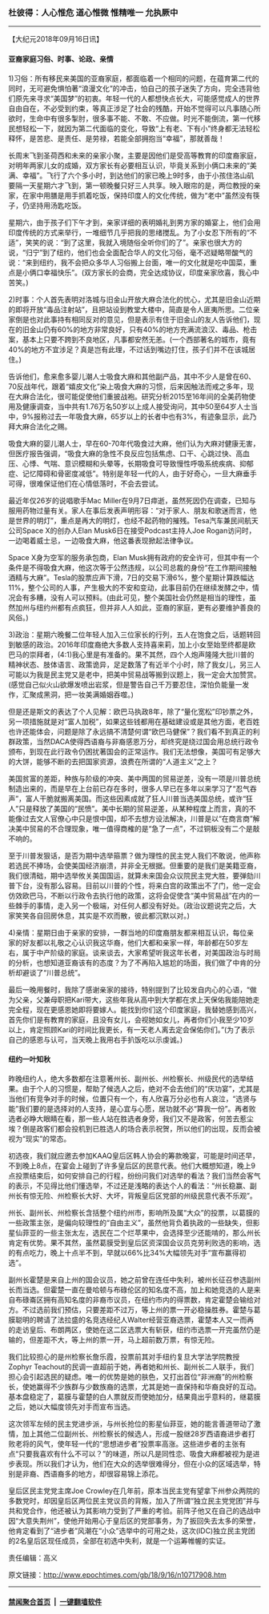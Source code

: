 ### 杜彼得：人心惟危 道心惟微 惟精唯一 允执厥中
------------------------

<p>【大纪元2018年09月16日讯】</p>
<h4>亚裔家庭习俗、时事、论政、亲情</h4>
<p>1)习俗：所有移民来美国的亚裔家庭，都面临着一个相同的问题，在蕴育第二代的同时，无可避免惧怕著“浪漫文化”的冲击，怕自己的孩子迷失了方向，完全违背他们原先来寻求“美国梦”的初衷。年轻一代的人都想快点长大，可能感觉成人的世界自由自在，不必受到约束，等真正涉足了社会的残酷，开始不觉得可以凡事随心所欲时，生命中有很多掣肘，很多事不能、不敢、不应做。时光不能倒流，第一代移民想轻松一下，就因为第二代面临的变化，导致“上有老、下有小”终身都无法轻松释怀，是苦悲、是责任、是劳禄，若能全部拥抱当“幸福”，那就善哉！</p>
<p>长周末飞到圣荷西和未来的亲家小聚，主要是因他们是受高等教育的印度裔家庭，对明年两家儿女的成婚，双方家长有必要相互认识，毕竟关系到小俩口未来的“美满、幸福”。飞行了六个多小时，到达他们的家已晚上9时多，由于小孩住洛山矶要隔一天星期六才飞到，第一顿晚餐只好三人共享。映入眼帘的是，两位教授的亲家，在家中用膳是用手抓着吃饭，保持印度人的文化传统，做为“老中”虽然没有筷子，仍坚持用汤匙吃饭。</p>
<p>星期六，由于孩子们下午才到，亲家详细的表明婚礼到男方家的婚宴上，他们会用印度传统的方式来举行，一堆细节几乎把我的思绪搅乱。为了小女忍下所有的“不适”，笑笑的说：“到了这里，我就入境随俗全听你们的了”。亲家也很大方的说，“归宁”到了纽约，他们也会全面配合华人的文化习俗，毫不迟疑略带酸气的说：“来到纽约，我不会把众多华人习俗搬上台面，唯一的文化就是吃中国菜，重点是小俩口幸福快乐”。(双方家长的会商，完全达成协议，印度亲家欣喜，我心中苦笑。)</p>
<p>2)时事：个人首先表明对洛城与旧金山开放大麻合法化的忧心，尤其是旧金山近期的即将开放“毒品注射站”，且把站设到教堂大楼中，简直是令人匪夷所思。二位亲家倒是也对此事持有相同反对的意见，但是表示有住于旧金山的友人告诉他们，现在的旧金山仍有60%的地方非常良好，只有40%的地方充满流浪汉、毒品、枪击案，基本上只要不跨到不良地区，凡事都安然无恙。(一个西部著名的城市，竟有40%的地方不宜涉足？真是岂有此理，不过话到嘴边打住，孩子们并不在该城居住。)</p>
<p>告诉他们，愈来愈多婴儿潮人士吸食大麻和其他副产品，其中不少人是曾在60、70反战年代，跟着“嬉皮文化”染上吸食大麻的习惯，后来因触法而戒之多年，现在大麻合法化，很可能促使他们重披战袍。研究分析2015至16年间的全美药物使用及健康调查，当中共有1.76万名50岁以上成人接受询问，其中50至64岁人士当中，9%报称过去一年吸食大麻，65岁以上的长者中也有3%，有迹象显示，此乃拜大麻合法化之赐。</p>
<p>吸食大麻的婴儿潮人士，早在60-70年代吸食过大麻，他们认为大麻对健康无害，但医疗报告强调，“吸食大麻的急性不良反应包括焦虑、口干、心跳过快、高血压、心悸、气喘、意识模糊和头晕等，长期吸食可导致慢性呼吸系统疾病、抑郁症、记忆障碍和骨密度减低”。特别是年轻一代的人，由于好奇心，一旦大麻垂手可得，很难保证他们在心情低落时，不会去尝试。</p>
<p>最近年仅26岁的说唱歌手Mac Miller在9月7日瘁逝，虽然死因仍在调查，已知与服用药物过量有关。家人在事后发表声明形容：“对于家人、朋友和歌迷而言，他是世界的明灯”，重点是再大的明灯，也经不起药物的摧残。Tesa汽车兼民间航天公司Space X的创办人Elan Musk6日在接受Podcast主持人Joe Rogan访问时，一边喝着威士忌，一边吸食大麻，他这番表现掀起法律争议。</p>
<p>Space X身为空军的服务承包商，Elan Musk拥有政府的安全许可，但其中有一个条件是不得吸食大麻，他这次等于公然违规，以公司总裁的身份“在工作期间接触酒精与大麻”。Tesla的股票应声下滑，7日的交易下滑6%，整个星期计算跌幅达11%，整个公司的人事，产生极大的不安和变动，此事目前仍在继续发酵之中，情况会有多糟，没有人可以预料。(由此可见，整个美国社会仍然是相当的理性，虽然加州与纽约州都有点疯狂，但并非人人如此，亚裔的家庭，更有必要维护善良的风俗。)</p>
<p>3)政治：星期六晚餐二位年轻人加入三位家长的行列，五人在饱食之后，话题转回到敏感的政治。2016年印度裔绝大多数人支持喜来莉，加上小女至始至终都是欧巴马的崇拜者，(4:1)我心里是有准备的。果不其然，四个人炮声隆隆大批川普的精神状态、肢体语言、政策诡异，足足数落了有近半个小时，除了我女儿，另三人可能以为我是民主党又是老中，把美中贸易战等搬到议题上，我一定会大加赞赏。(感觉自己似火山欲爆发喷出岩浆，但是警告自己千万要忍住，深怕负能量一发作，汇聚成黑洞，把一妆美满婚姻吞噬。)</p>
<p>但是还是斯文的表达了个人见解：欧巴马执政8年，除了“量化宽松”印钞票之外，另一项措施就是对“富人加税”，如果这些钱都用在基础建设或是其他方面，老百姓也许还能体会，问题是除了永远搞不清楚何谓“欧巴马健保”？我们看不到真正的利群政策，当然DACA使得西语裔与非裔感恩万分，却终究是绕过国会用总统行政令颁布，到现在此行政令仍困扰著国会的正常运作。我们无法想像，美国可有足够大的大饼，能够不断的去把国家资源，浪费在所谓的“人道主义”之上？</p>
<p>美国贫富的差距，种族与阶级的冲突、美中两国的贸易逆差，没有一项是川普总统制造出来的，而是早在上台前已存在多时，很多人早已在多年以来学习了“忍气吞声”，富人干脆就搬离美国。而这些因素成就了狂人川普当选美国总统，或许“狂人”只是释放了美国的“民愤”。美中长期的贸易逆差，从某种程度上而言，真的不能像过去文人官僚心中只是恨中国，却不去想方设法解决，川普是以“在商言商”解决美中贸易的不合理现象，唯一值得商榷的是“急了一点”，不过铜板没有二个是敲不响的。</p>
<p>至于川普发狠话，是否为期中选举箍票？做为理性的民主党人我们不敢说，他声称若选民不捧场，会使美国经济崩溃，并非全无根据。但重要的是我们是美籍亚裔，我们很清础，期中选举攸关美国国运，就算未来国会众议院民主党大胜，要弹劾川普下台，没有那么容易。目前以川普的个性，将来白宫的政策出不了门，他一定会仿效欧巴马，不断以行政令去执行他的政策，这将会促使含“美中贸易战”在内的一些棘手的事情，走入另一个极端，对任何人都没有好处。(政治议题说完之后，大家笑笑各自回房休息，其实是不欢而散，彼此都沉默以对。)</p>
<p>4)亲情：星期日由于亲家的安排，一群当地的印度裔朋友都来相互认识，每位亲家的好友都以礼敬之心认识我这华裔，他们大都和亲家一样，年龄都在50岁左右，属于中产阶级的家庭。谈来谈去，大家希望听我这年长者，对美国政治与时局的分析，也想知道亚裔该有的态度？为了不再陷入尴尬的场面，我们做了中肯的分析却避谈了“川普总统”。</p>
<p>最后一晚用餐时，我除了感谢亲家的接待，特别提到了比较发自内心的心语，“做为父亲，父兼母职把Kari带大，这些年我从高中到大学都在求上天保佑我能陪她走完全程，现在更感恩她即将要嫁人。能找到你们这个印度家庭，我替她感到高兴，首先你们是有教育的家庭，且没有女儿，会视她如女儿，再者你们小我至少10岁以上，肯定照顾Kari的时间比我更长，有一天老人离去定会保佑你们。”(为了表示自己的感恩与认可，当天晚上我用右手扒饭吃以示虔诚。)</p>
<h4>纽约一叶知秋</h4>
<p>昨晚纽约人，绝大多数都在注意著州长、副州长、州检察长、州级民代的选举结果。由于个人的习惯是，帮助了候选人之后，绝对不会去他们的“庆功宴”，尤其是当他们有竞争对手的时候，位置只有一个，有人欣喜万分必也有人哀泣，“选贤与能”我们要的是选择对的人支持，是心宜与心愿，居功就不必“算我一份”。再者败选者必睁大眼睛在看，那一些人站在胜选者身旁，我们又不是政客，何苦去惹尘埃？倒是政客们都会投机到已胜选人的场合表示祝贺，所以他们的出现，反而会被视为“现实”的常态。</p>
<p>初选夜，我们就应邀去参加KAAQ皇后区韩人协会的筹款晚宴，可能是时间还早，不到晚上8点，在宴会上碰到了许多皇后区的民意代表。他们大概想知道，晚上9点投票结束后，如何安排自己的行程，纷纷问我们对选举的看法？我们当然会客气的表示，不见得比他们懂选举，不过还是浅略的表达个人的看法：“州长稳赢、副州长有惊无险、州检察长大好、大坏，背叛皇后区党部的州级民意代表不乐观”。</p>
<p>州长、副州长、州检察长含括整个纽约州市，影响所及属“大众”的投票，以葛膜的一些政策主张，是偏向较理性的“自由主义”，虽然他背负着执政的一些缺失，但影星仙菲亚的一些主张太左，选民在二个烂苹果中，会选择至少还能啃的，那么州长肯定有优势。果不其然，虽然葛膜受到皇后区资深国会议员克劳利败选的影响，选的有点吃力，晚上十点半不到，早就以66%比34%大幅领先对手“宣布赢得初选”。</p>
<p>副州长霍楚是来自上州的国会议员，她之前曾在连任中失利，被州长征召参选副州长而当选。但霍楚一直在曼哈顿与布碌伦区的知名度不高，加上和她竞选的人是来自布碌崙区拥有高知名度的非裔市议员，在纽约市内的得票数，肯定霍楚会输给对方。不过选前我们预估，只要差距不过万，等上州的票一开必稳操胜券。霍楚与葛膜聪明的聘请了法拉盛的名竞选经纪人Walter经营亚裔选票，霍楚本人又一而再的走访皇后、布朗两区，使她在这二区选票大有斩获，纽约市选票一开完虽然仍是输的，但差距不大，等上州的票一开，马上超前数万票，有惊无险。</p>
<p>我们比较担心的是州检察长詹乐霞，投票前其对手纽约复旦大学法学院教授Zophyr Teachout的民调一直超前于她，再者她和州长、副州长二人联手，我们担心会引起选民的疑虑。唯一的优势是她的肤色，又打出首位“非洲裔”的州检察长，使她赢得不少族群与少数族裔的选票，尤其是她一直保持和华裔良好的互动。基本盘稳定了，葛膜与霍楚的白人票就反而使她加分，结果竟出乎意料的，继葛膜之后，她以大幅度领先对手而宣布当选。</p>
<p>这次领军左倾的民主党进步派，与州长抢位的影星仙菲亚，她的能言善道带动了激情，加上其他二位副州长、州检察长的候选人，形成一股继28岁西语裔进步者打败老将的风气，使年轻一代的“思想进步者”投票率高涨。这些进步者的主张有点“只要我喜欢有什么不可以？”的味道，所以凡是同性恋、吸食大麻都被视为是进步表现。所以我们才认为，他们在大众的选举很难得分，但在小众的区域选举，特别是非裔、西语裔多的地方，却很容易锦上添花。</p>
<p>皇后区民主党党主席Joe Crowley在几年前，原本当民主党有望拿下州参众两院的多数党时，却因皇后区两位民主党议员的背叛，加入了所谓“独立民主党党团”并与共和党合作，他还被认为其影响力受到了严重的考验。前阵子他又在自己的选战中因“大意失荆州”，使他开始用心于皇后区的党部事务，为了扳回失去太多的荣誉，他肯定看到了“进步者”风潮在“小众”选举中的可用之处，这次(IDC)独立民主党团的2名皇后区现任成员，全部在初选中失利，就是一个运筹帷幄的实证。</p>
<p>责任编辑：高义</p>

原文链接：http://www.epochtimes.com/gb/18/9/16/n10717908.htm


------------------------
#### [禁闻聚合首页](https://github.com/gfw-breaker/banned-news/blob/master/README.md) &nbsp;|&nbsp;  [一键翻墙软件](https://github.com/gfw-breaker/nogfw/blob/master/README.md)